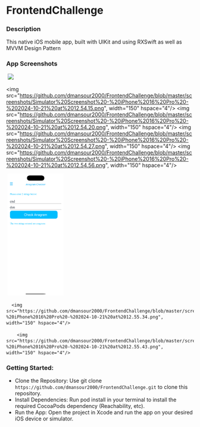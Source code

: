 # FrontendChallenge

 ### Description

This native iOS mobile app, built with UIKit and using RXSwift as well as MVVM Design Pattern

### App Screenshots
<p>
   <img src="https://github.com/dmansour2000/FrontendChallenge/blob/master/screenshots/Screenshot%202024-10-21%20at%201.02.41%E2%80%AFPM.png", width="150" hspace="4"/>
   </p>
<p>
   
   <img src="https://github.com/dmansour2000/FrontendChallenge/blob/master/screenshots/Simulator%20Screenshot%20-%20iPhone%2016%20Pro%20-%202024-10-21%20at%2012.54.15.png", width="150" hspace="4"/>
   <img src="https://github.com/dmansour2000/FrontendChallenge/blob/master/screenshots/Simulator%20Screenshot%20-%20iPhone%2016%20Pro%20-%202024-10-21%20at%2012.54.20.png", width="150" hspace="4"/>
   <img src="https://github.com/dmansour2000/FrontendChallenge/blob/master/screenshots/Simulator%20Screenshot%20-%20iPhone%2016%20Pro%20-%202024-10-21%20at%2012.54.27.png", width="150" hspace="4"/>
  <img src="https://github.com/dmansour2000/FrontendChallenge/blob/master/screenshots/Simulator%20Screenshot%20-%20iPhone%2016%20Pro%20-%202024-10-21%20at%2012.54.56.png", width="150" hspace="4"/>
  
</p>

  <p>
    <img src="https://github.com/dmansour2000/FrontendChallenge/blob/master/screenshots/Simulator%20Screenshot%20-%20iPhone%2016%20Pro%20-%202024-10-21%20at%2012.55.18.png", width="150" hspace="4"/>
    
      <img src="https://github.com/dmansour2000/FrontendChallenge/blob/master/screenshots/Simulator%20Screenshot%20-%20iPhone%2016%20Pro%20-%202024-10-21%20at%2012.55.34.png", width="150" hspace="4"/>
      
        <img src="https://github.com/dmansour2000/FrontendChallenge/blob/master/screenshots/Simulator%20Screenshot%20-%20iPhone%2016%20Pro%20-%202024-10-21%20at%2012.55.43.png", width="150" hspace="4"/>
   </p>     

### Getting Started:

- Clone the Repository: Use git clone ``` https://github.com/dmansour2000/FrontendChallenge.git ``` to clone this repository.
- Install Dependencies: Run pod install in your terminal to install the required CocoaPods dependency (Reachability, etc).
- Run the App: Open the project in Xcode and run the app on your desired iOS device or simulator.

